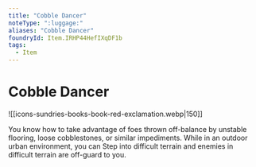 ```yaml
---
title: "Cobble Dancer"
noteType: ":luggage:"
aliases: "Cobble Dancer"
foundryId: Item.IRHP44HefIXqDF1b
tags:
  - Item
---
```


# Cobble Dancer
![[icons-sundries-books-book-red-exclamation.webp|150]]

You know how to take advantage of foes thrown off-balance by unstable flooring, loose cobblestones, or similar impediments. While in an outdoor urban environment, you can Step into difficult terrain and enemies in difficult terrain are off-guard to you.

